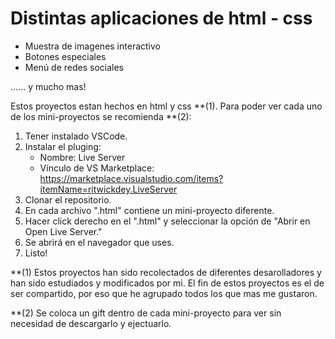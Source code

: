# Distintas aplicaciones de html - css

- Muestra de imagenes interactivo
- Botones especiales
- Menú de redes sociales

...... y mucho mas!

Estos proyectos estan hechos en html y css **(1).
Para poder ver cada uno de los mini-proyectos se recomienda **(2):

1. Tener instalado VSCode.
2. Instalar el pluging:
   - Nombre: Live Server
   - Vínculo de VS Marketplace: https://marketplace.visualstudio.com/items?itemName=ritwickdey.LiveServer
3. Clonar el repositorio.
4. En cada archivo ".html" contiene un mini-proyecto diferente.
5. Hacer click derecho en el ".html" y seleccionar la opción de "Abrir en Open Live Server." 
6. Se abrirá en el navegador que uses.
7. Listo!



**(1) Estos proyectos han sido recolectados de diferentes desarolladores y han sido estudiados y modificados por mi.
      El fin de estos proyectos es el de ser compartido, por eso que he agrupado todos los que mas me gustaron.

**(2) Se coloca un gift dentro de cada mini-proyecto para ver sin necesidad de descargarlo y ejectuarlo.
